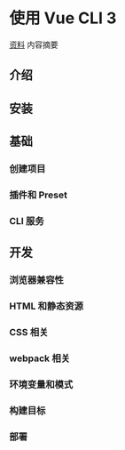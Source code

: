 # 使用 Vue CLI 3

[资料](https://cli.vuejs.org/zh/guide/)
内容摘要

## 介绍

## 安装

## 基础

### 创建项目

### 插件和 Preset

### CLI 服务

## 开发

### 浏览器兼容性

### HTML 和静态资源

### CSS 相关

### webpack 相关

### 环境变量和模式

### 构建目标

### 部署
